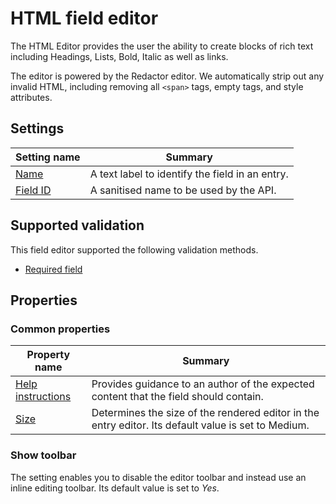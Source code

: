 # HTML field editor
The HTML Editor provides the user the ability to create blocks of rich text including Headings, Lists, Bold, Italic as well as links.

The editor is powered by the Redactor editor. We automatically strip out any invalid HTML, including removing all `<span>` tags, empty tags, and style attributes.

## Settings
| Setting name | Summary|
| ---| --- |
| [Name](/content-types/field-editors/field-settings.md#name) | A text label to identify the field in an entry.|
| [Field ID](/content-types/field-editors/field-settings.md#field-id) | A sanitised name to be used by the API. |

## Supported validation
This field editor supported the following validation methods.

- [Required field](/content-types/validation/required-validation.md)


## Properties

### Common properties
| Property name | Summary|
| ---| --- |
| [Help instructions](/content-types/field-editors/field-properties.md#help-instructions) |  Provides guidance to an author of the expected content that the field should contain. |
| [Size](/content-types/field-editors/field-properties.md#editor-size) | Determines the size of the rendered editor in the entry editor. Its default value is set to Medium. |
  
### Show toolbar
The setting enables you to disable the editor toolbar and instead use an inline editing toolbar. Its default value is set to *Yes*.

